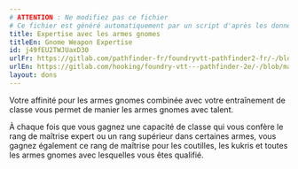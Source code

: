 ```yaml
---
# ATTENTION : Ne modifiez pas ce fichier
# Ce fichier est généré automatiquement par un script d'après les données du module Foundry VTT officiel et de sa traduction
title: Expertise avec les armes gnomes
titleEn: Gnome Weapon Expertise
id: j49fEU2TWJUaxD30
urlFr: https://gitlab.com/pathfinder-fr/foundryvtt-pathfinder2-fr/-/blob/master/data/feats/j49fEU2TWJUaxD30.htm
urlEn: https://gitlab.com/hooking/foundry-vtt---pathfinder-2e/-/blob/master/packs/data/feats.db/gnome-weapon-expertise.json
layout: dons
---
```

Votre affinité pour les armes gnomes combinée avec votre entraînement de classe vous permet de manier les armes gnomes avec talent.

À chaque fois que vous gagnez une capacité de classe qui vous confère le rang de maîtrise expert ou un rang supérieur dans certaines armes, vous gagnez également ce rang de maîtrise pour les coutilles, les kukris et toutes les armes gnomes avec lesquelles vous êtes qualifié.
